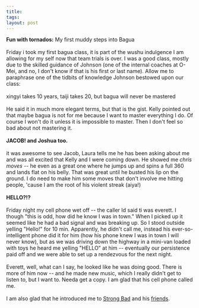 ```yaml
---
title: 
tags: 
layout: post
---
```

<b>Fun with tornados:</b> My first muddy steps into Bagua<br /><br />Friday i took my first bagua class, it is part of the wushu indulgence I am allowing for my self now that team trials is over.  I was a good class, mostly due to the skilled guidance of Johnson (one of the internal coaches at O-Mei, and no, I don't know if that is his first or last name).  Allow me to paraphrase one of the tidbits of knowledge Johnson bestowed upon our class:<br /><br />xingyi takes 10 years, taiji takes 20, but bagua will never be mastered<br /><br />He said it in much more elegant terms, but that is the gist.  Kelly pointed out that maybe bagua is not for me because I want to master everything I do.  Of course I won't do it unless it is impossible to master.  Then I don't feel so bad about not mastering it. <br /><br /><b>JACOB! and Joshua too.</b><br /><br />it was awesome to see Jacob, Laura tells me he has been asking about me and was all excited that Kelly and I were coming down.  He showed me <i>chris moves</i> -- he even as a great one where he jumps up and spins a full 360 and lands flat on his belly.  That was great until he busted his lip on the ground.  I do need to make him some moves that don't involve me hitting people, 'cause I am the root of his violent streak (aiya!)<br /><br /><b>HELLO?!?</b><br /><br />Friday night my cell phone wet off -- the caller Id said ti was everett.  I though "this is odd, how did he know I was in town." When I picked up it seemed like he had a bad signal and was breaking up.  So I stood outside yelling "Hello!" for 10 min.  Apparently, he didn't call me, instead his ever-so-intelligent phone did it for him (how his phone knew I was in town I will never know), but as we was driving down the highway in a mini-van loaded with toys he heard me yelling "HELLO" at him -- eventually our persistence paid off and we were able to set up a rendezvous for the next night.<br /><br />Everett, well, what can I say, he looked like he was doing good.  There is more of him now -- and he made new music, which I really didn't get to listen to, but I want to.  Needa get a copy.  I am glad that his cell phone called me.<br /><br />I am also glad that he introduced me to <a href="http://www.homestarrunner.com/sbemail.html">Strong Bad</a> and his <a href="http://www.homestarrunner.com/">friends</a>.
